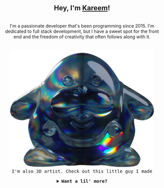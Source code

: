 <div align="center">
<p align="center">
  <br>
  <h2>Hey, I'm <b><a rel="nofollow noopener noreferrer" target="_blank" href="https://www.kareemshehab.com">Kareem</a></b>!</h2>
    <br>
    I'm a passionate developer that's been programming since 2015. I'm dedicated to full stack development, but I have a sweet spot for the front end and the freedom of creativity that often follows along with it. 
   <br>
  <br>
  <br>
  <samp align="center">
    <div><img src="https://github.com/Musilix/Musilix/blob/main/assets/mrfrosty.png" width="450"/></div>
    <div><samp>I'm also 3D artist. Check out this little guy I made</samp></div>
  </samp>
</p>
</div>

<details align="center">
  <br>
  <br>
<summary><b><samp>Want a lil' more?</samp></b></summary>
<samp>
  <b><h2 style="color: #fc6203">You're a hungry little scoundrel</h2> </b>
  <p>Say hi to the trash nymph; he'll guide you through this mess</p>
  <img src="https://github.com/Musilix/Musilix/blob/main/assets/fly.png" width="200"/>

Current Project: <a href="https://github.com/Musilix/Pipplio">Pipplio</a>

  <p align="center">
    <a href="https://www.kareemshehab.com/">
      <img src="https://github.com/Musilix/Musilix/blob/main/assets/site_prev.webp" width="30px" alt="Portfolio">
    </a>
    <a href="https://www.linkedin.com/in/kareemshehab-a95162154/">
      <img src="https://github.com/Musilix/Musilix/blob/main/assets/linkedin.png" width="30px" alt="LinkedIn">
    </a>
    <a href="https://www.instagram.com/keem.korn/">
      <img src="https://github.com/Musilix/Musilix/blob/main/assets/instagram.png" width="30px" alt="Instagram">
    </a>
    <a href="https://leetcode.com/keemkorn/">
      <img src="https://github.com/Musilix/Musilix/blob/main/assets/leetcode.png" width="30px" alt="LeetCode">
    </a>
    <a href="https://stackoverflow.com/users/7471743/musilix">
      <img src="https://github.com/Musilix/Musilix/blob/main/assets/stackoverflow.png" width="30px" alt="StackOverflow">
    </a>
  </p> 
</samp>
</details>
